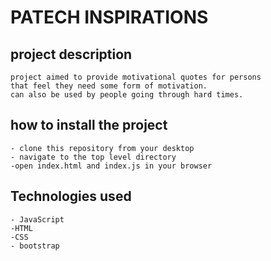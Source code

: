 # PATECH INSPIRATIONS

## project description
    project aimed to provide motivational quotes for persons
    that feel they need some form of motivation.
    can also be used by people going through hard times.

## how to install the project
    - clone this repository from your desktop    
    - navigate to the top level directory
    -open index.html and index.js in your browser

## Technologies used
    - JavaScript
    -HTML
    -CSS
    - bootstrap
